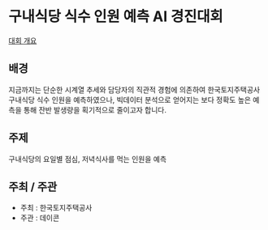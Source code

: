 # 구내식당 식수 인원 예측 AI 경진대회
[대회 개요](https://dacon.io/competitions/official/235743/overview/description)
  

## 배경
 지금까지는 단순한 시계열 추세와 담당자의 직관적 경험에 의존하여 한국토지주택공사 구내식당 식수 인원을 예측하였으나, 빅데이터 분석으로 얻어지는 보다 정확도 높은 예측을 통해 잔반 발생량을 획기적으로 줄이고자 합니다.
  

## 주제
구내식당의 요일별 점심, 저녁식사를 먹는 인원을 예측
  

## 주최 / 주관
- 주최 : 한국토지주택공사
- 주관 : 데이콘

